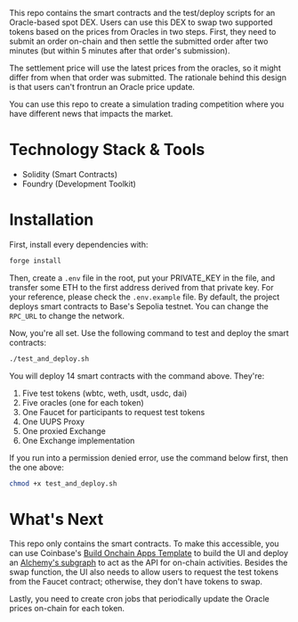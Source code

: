 This repo contains the smart contracts and the test/deploy scripts for an Oracle-based spot DEX. Users can use this DEX to swap two supported tokens based on the prices from Oracles in two steps. First, they need to submit an order on-chain and then settle the submitted order after two minutes (but within 5 minutes after that order's submission).

The settlement price will use the latest prices from the oracles, so it might differ from when that order was submitted. The rationale behind this design is that users can't frontrun an Oracle price update.

You can use this repo to create a simulation trading competition where you have different news that impacts the market.

# Technology Stack & Tools

- Solidity (Smart Contracts)
- Foundry (Development Toolkit)

# Installation

First, install every dependencies with:

```bash
forge install
```

Then, create a `.env` file in the root, put your PRIVATE_KEY in the file, and transfer some ETH to the first address derived from that private key. For your reference, please check the `.env.example` file. By default, the project deploys smart contracts to Base's Sepolia testnet. You can change the `RPC_URL` to change the network.

Now, you're all set. Use the following command to test and deploy the smart contracts:

```bash
./test_and_deploy.sh
```

You will deploy 14 smart contracts with the command above. They're:

1. Five test tokens (wbtc, weth, usdt, usdc, dai)
2. Five oracles (one for each token)
3. One Faucet for participants to request test tokens
4. One UUPS Proxy
5. One proxied Exchange
6. One Exchange implementation

If you run into a permission denied error, use the command below first, then the one above:

```bash
chmod +x test_and_deploy.sh
```

# What's Next

This repo only contains the smart contracts.
To make this accessible, you can use Coinbase's [Build Onchain Apps Template](https://github.com/coinbase/build-onchain-apps) to build the UI and deploy an [Alchemy's subgraph](https://www.alchemy.com/subgraphs) to act as the API for on-chain activities. Besides the swap function, the UI also needs to allow users to request the test tokens from the Faucet contract; otherwise, they don't have tokens to swap.

Lastly, you need to create cron jobs that periodically update the Oracle prices on-chain for each token.

